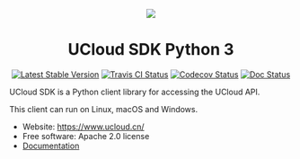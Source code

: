 <p align="center">
    <img src="https://ucloud-sdk.dl.ufileos.com/logos%2Flogo-mini.png" />
</p>

<h1 align="center">UCloud SDK Python 3</h1>

<p align="center">
<a href="https://pypi.python.org/pypi/ucloud-sdk-python3/"><img src="https://img.shields.io/pypi/v/ucloud-sdk-python3.svg" alt="Latest Stable Version"></a>
<a href="https://travis-ci.org/ucloud/ucloud-sdk-python3"><img src="https://travis-ci.org/ucloud/ucloud-sdk-python3.svg?branch=master" alt="Travis CI Status"></a>
<a href="https://codecov.io/github/ucloud/ucloud-sdk-python3?branch=master"><img src="https://codecov.io/github/ucloud/ucloud-sdk-python3/coverage.svg?branch=master" alt="Codecov Status"></a>
<a href="https://ucloud.github.io/ucloud-sdk-python3/"><img src="https://img.shields.io/badge/docs-passing-brightgreen.svg" alt="Doc Status"></a>
</p>

UCloud SDK is a Python client library for accessing the UCloud API.

This client can run on Linux, macOS and Windows.

- Website: https://www.ucloud.cn/
- Free software: Apache 2.0 license
- [Documentation](https://ucloud.github.io/ucloud-sdk-python3/)

